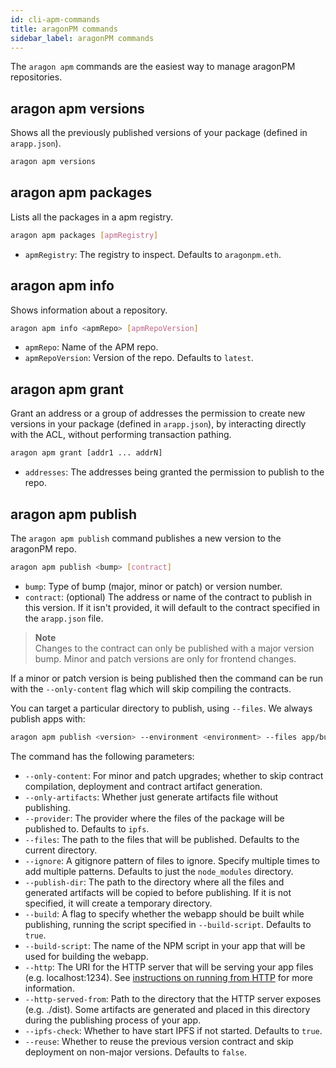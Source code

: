 ```yaml
---
id: cli-apm-commands
title: aragonPM commands
sidebar_label: aragonPM commands
---
```


The `aragon apm` commands are the easiest way to manage aragonPM repositories.

## aragon apm versions

Shows all the previously published versions of your package (defined in `arapp.json`).

```sh
aragon apm versions
```

## aragon apm packages

Lists all the packages in a apm registry.

```sh
aragon apm packages [apmRegistry]
```

- `apmRegistry`: The registry to inspect. Defaults to `aragonpm.eth`.

## aragon apm info

Shows information about a repository.

```sh
aragon apm info <apmRepo> [apmRepoVersion]
```

- `apmRepo`: Name of the APM repo.
- `apmRepoVersion`: Version of the repo. Defaults to `latest`.

## aragon apm grant

Grant an address or a group of addresses the permission to create new versions in your package (defined in `arapp.json`), by interacting directly with the ACL, without performing transaction pathing.

```sh
aragon apm grant [addr1 ... addrN]
```

- `addresses`: The addresses being granted the permission to publish to the repo. 

## aragon apm publish

The `aragon apm publish` command publishes a new version to the aragonPM repo.

```sh
aragon apm publish <bump> [contract]
```

- `bump`: Type of bump (major, minor or patch) or version number.
- `contract`: (optional) The address or name of the contract to publish in this version. If it isn't provided, it will default to the contract specified in the `arapp.json` file.

> **Note**<br>
> Changes to the contract can only be published with a major version bump. Minor and patch versions are only for frontend changes.

If a minor or patch version is being published then the command can be run with the `--only-content` flag which will skip compiling the contracts.

You can target a particular directory to publish, using `--files`. We always publish apps with:

```sh
aragon apm publish <version> --environment <environment> --files app/build
```

The command has the following parameters:

- `--only-content`: For minor and patch upgrades; whether to skip contract compilation, deployment and contract artifact generation.
- `--only-artifacts`: Whether just generate artifacts file without publishing.
- `--provider`: The provider where the files of the package will be published to. Defaults to `ipfs`.
- `--files`: The path to the files that will be published. Defaults to the current directory.
- `--ignore`: A gitignore pattern of files to ignore. Specify multiple times to add multiple patterns. Defaults to just the `node_modules` directory.
- `--publish-dir`: The path to the directory where all the files and generated artifacts will be copied to before publishing. If it is not specified, it will create a temporary directory.
- `--build`: A flag to specify whether the webapp should be built while publishing, running the script specified in `--build-script`. Defaults to `true`.
- `--build-script`: The name of the NPM script in your app that will be used for building the webapp.
- `--http`: The URI for the HTTP server that will be serving your app files (e.g. localhost:1234). See [instructions on running from HTTP](#running-your-app-from-a-development-http-server) for more information.
- `--http-served-from`: Path to the directory that the HTTP server exposes (e.g. ./dist). Some artifacts are generated and placed in this directory during the publishing process of your app.
- `--ipfs-check`: Whether to have start IPFS if not started. Defaults to `true`.
- `--reuse`: Whether to reuse the previous version contract and skip deployment on non-major versions. Defaults to `false`.
